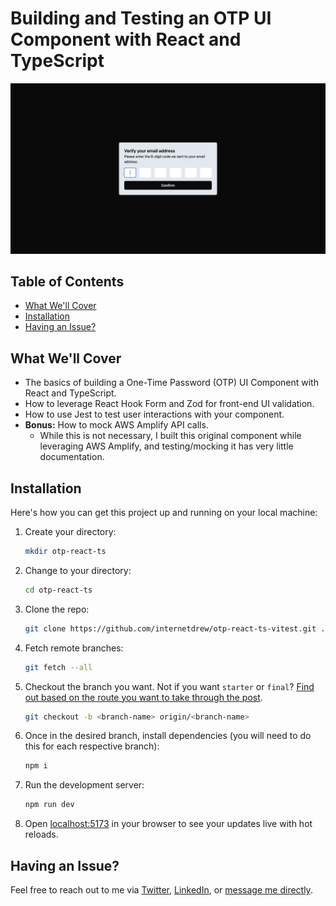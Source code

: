 # Building and Testing an OTP UI Component with React and TypeScript

![screenshot](/otp-screenshot.png)

## Table of Contents

- [What We'll Cover](#what-well-cover)
- [Installation](#installation)
- [Having an Issue?](#having-an-issue)

## What We'll Cover

- The basics of building a One-Time Password (OTP) UI Component with React and TypeScript.
- How to leverage React Hook Form and Zod for front-end UI validation.
- How to use Jest to test user interactions with your component.
- **Bonus:** How to mock AWS Amplify API calls.
  - While this is not necessary, I built this original component while leveraging AWS Amplify, and testing/mocking it has very little documentation.

## Installation

Here's how you can get this project up and running on your local machine:

1. Create your directory:

   ```sh
   mkdir otp-react-ts
   ```

2. Change to your directory:

   ```sh
   cd otp-react-ts
   ```

3. Clone the repo:

   ```sh
   git clone https://github.com/internetdrew/otp-react-ts-vitest.git .
   ```

4. Fetch remote branches:

   ```sh
   git fetch --all
   ```

5. Checkout the branch you want. Not if you want `starter` or `final`? [Find out based on the route you want to take through the post](https://www.internetdrew.com/blog/building-testing-otp-ui-component-react-typescript#getting-started).

   ```sh
   git checkout -b <branch-name> origin/<branch-name>
   ```

6. Once in the desired branch, install dependencies (you will need to do this for each respective branch):

   ```sh
   npm i
   ```

7. Run the development server:

   ```sh
   npm run dev
   ```

8. Open [localhost:5173](http://localhost:5173) in your browser to see your updates live with hot reloads.

## Having an Issue?

Feel free to reach out to me via [Twitter](https://x.com/_internetdrew), [LinkedIn](https://www.linkedin.com/in/internetdrew/), or [message me directly](https://www.internetdrew.com/#connect).
